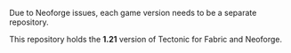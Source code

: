 Due to Neoforge issues, each game version needs to be a separate repository.

This repository holds the **1.21** version of Tectonic for Fabric and Neoforge.